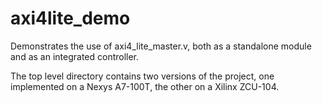 # axi4lite_demo

Demonstrates the use of axi4_lite_master.v, both as a standalone module and as an integrated controller.  

The top level directory contains two versions of the project, one implemented on a Nexys A7-100T, the other on a Xilinx ZCU-104.  



